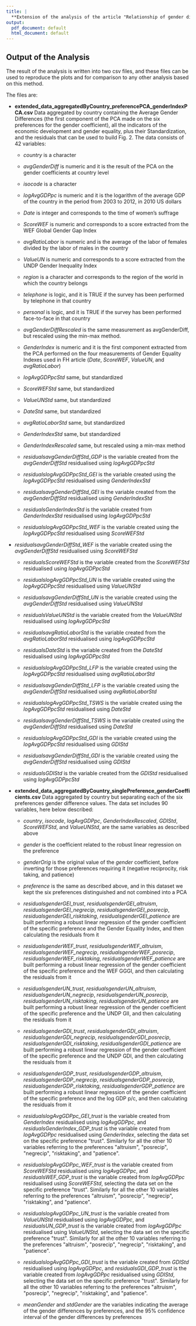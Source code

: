 ```yaml
---
title: |
  **Extension of the analysis of the article "Relationship of gender differences in preferences to economic development and gender equality"**
output:
  pdf_document: default
  html_document: default
---
```



## Output of the Analysis

The result of the analysis is written into two csv files, and these files can be used to reproduce the plots and for comparison to any other analysis based on this method.

The files are:

- **extended_data_aggregatedByCountry_preferencePCA_genderIndexPCA.csv** Data aggregated by country containing the Average Gender Differences (the first component of the PCA made on the six preferences for the gender coefficient), all the indicators of the economic development and gender equality, plus their Standardization, and the residuals that can be used to build Fig. 2. The data consists of 42 variables: 

  - *country* is a character

  - *avgGenderDiff* is numeric and it is the result of the PCA on the gender coefficients at country level

  - *isocode* is a character

  - *logAvgGDPpc* is numeric and it is the logarithm of the average GDP of the country in the period from 2003 to 2012, in 2010 US dollars

  - *Date* is integer and corresponds to the time of women’s suffrage

  - *ScoreWEF* is numeric and corresponds to a score extracted from the WEF Global Gender Gap Index

  - *avgRatioLabor* is numeric and is the average of the labor of females divided by the labor of males in the country

  - *ValueUN* is numeric and corresponds to a score extracted from the UNDP Gender Inequality Index

  - *region* is a character and corresponds to the region of the world in which the country belongs

  - *telephone* is logic, and it is TRUE if the survey has been performed by telephone in that country

  - *personal* is logic, and it is TRUE if the survey has been performed face-to-face in that country

  - *avgGenderDiffRescaled* is the same measurement as avgGenderDiff, but rescaled using the min-max method.

  - *GenderIndex* is numeric and it is the first component extracted from the PCA performed on the four measurements of Gender Equality Indexes used in FH article (*Date*, *ScoreWEF*, *ValueUN*, and *avgRatioLabor*)

  - *logAvgGDPpcStd* same, but standardized

  - *ScoreWEFStd* same, but standardized

  - *ValueUNStd* same, but standardized

  - *DateStd* same, but standardized

  - *avgRatioLaborStd* same, but standardized
  
  - *GenderIndexStd* same, but standardized
  
  - *GenderIndexRescaled* same, but rescaled using a min-max method
  
  - *residualsavgGenderDiffStd_GDP* is the variable created from the *avgGenderDiffStd* residualised using *logAvgGDPpcStd*

  - *residualslogAvgGDPpcStd_GEI* is the variable created using the *logAvgGDPpcStd* residualised using *GenderIndexStd*

  - *residualsavgGenderDiffStd_GEI* is the variable created from the *avgGenderDiffStd* residualised using *GenderIndexStd*

  - *residualsGenderIndexStd* is the variable created from *GenderIndexStd* residualised using *logAvgGDPpcStd*
  
  - *residualslogAvgGDPpcStd_WEF* is the variable created using the *logAvgGDPpcStd* residualised using *ScoreWEFStd*

- *residualsavgGenderDiffStd_WEF* is the variable created using the *avgGenderDiffStd* residualised using *ScoreWEFStd*

  - *residualsScoreWEFStd* is the variable created from the *ScoreWEFStd* residualised using *logAvgGDPpcStd* 

  - *residualslogAvgGDPpcStd_UN* is the variable created using the *logAvgGDPpcStd* residualised using *ValueUNStd*
  
  - *residualsavgGenderDiffStd_UN* is the variable created using the *avgGenderDiffStd* residualised using *ValueUNStd*

  - *residualsValueUNStd* is the variable created from the *ValueUNStd* residualised using *logAvgGDPpcStd*

  - *residualsavgRatioLaborStd* is the variable created from the *avgRatioLaborStd* residualised using *logAvgGDPpcStd*

  - *residualsDateStd* is the variable created from the *DateStd* residualised using *logAvgGDPpcStd*
  
  - *residualslogAvgGDPpcStd_LFP* is the variable created using the *logAvgGDPpcStd* residualised using *avgRatioLaborStd*
  
  - *residualsavgGenderDiffStd_LFP* is the variable created using the *avgGenderDiffStd* residualised using *avgRatioLaborStd*
  
  - *residualslogAvgGDPpcStd_TSWS* is the variable created using the *logAvgGDPpcStd* residualised using *DateStd*
  
  - *residualsavgGenderDiffStd_TSWS* is the variable created using the *avgGenderDiffStd* residualised using *DateStd*
  
  - *residualslogAvgGDPpcStd_GDI* is the variable created using the *logAvgGDPpcStd* residualised using *GDIStd*
  
  - *residualsavgGenderDiffStd_GDI* is the variable created using the *avgGenderDiffStd* residualised using *GDIStd*
  
  - *residualsGDIStd* is the variable created from the *GDIStd* residualised using *logAvgGDPpcStd* 

- **extended_data_aggregatedByCountry_singlePreference_genderCoefficients.csv** Data aggregated by country but separating each of the six preferences gender difference values. The data set includes 90 variables, here below described:

  - *country*, *isocode*, *logAvgGDPpc*, *GenderIndexRescaled*, *GDIStd*, *ScoreWEFStd*, and *ValueUNStd*, are the same variables as described above

  - *gender* is the coefficient related to the robust linear regression on the preference
  
  - *genderOrig* is the original value of the *gender* coefficient, before inverting for those preferences requiring it (negative reciprocity, risk taking, and patience)

  - *preference* is the same as described above, and in this dataset we kept the six preferences distinguished and not combined into a PCA

  - *residualsgenderGEI_trust*, *residualsgenderGEI_altruism*, *residualsgenderGEI_negrecip*, *residualsgenderGEI_posrecip*, *residualsgenderGEI_risktaking*, *residualsgenderGEI_patience* are built performing a robust linear regression of the gender coefficient of the specific preference and the Gender Equality Index, and then calculating the residuals from it
  
  - *residualsgenderWEF_trust*, *residualsgenderWEF_altruism*, *residualsgenderWEF_negrecip*, *residualsgenderWEF_posrecip*, *residualsgenderWEF_risktaking*, *residualsgenderWEF_patience* are built performing a robust linear regression of the gender coefficient of the specific preference and the WEF GGGI, and then calculating the residuals from it
  
  - *residualsgenderUN_trust*, *residualsgenderUN_altruism*, *residualsgenderUN_negrecip*, *residualsgenderUN_posrecip*, *residualsgenderUN_risktaking*, *residualsgenderUN_patience* are built performing a robust linear regression of the gender coefficient of the specific preference and the UNDP GII, and then calculating the residuals from it
  
  - *residualsgenderGDI_trust*, *residualsgenderGDI_altruism*, *residualsgenderGDI_negrecip*, *residualsgenderGDI_posrecip*, *residualsgenderGDI_risktaking*, *residualsgenderGDI_patience* are built performing a robust linear regression of the gender coefficient of the specific preference and the UNDP GDI, and then calculating the residuals from it

  - *residualsgenderGDP_trust*, *residualsgenderGDP_altruism*, *residualsgenderGDP_negrecip*, *residualsgenderGDP_posrecip*, *residualsgenderGDP_risktaking*, *residualsgenderGDP_patience* are built performing a robust linear regression of the gender coefficient of the specific preference and the log GDP p/c, and then calculating the residuals from it

  - *residualslogAvgGDPpc_GEI_trust* is the variable created from *GenderIndex* residualised using *logAvgGDPpc*, and *residualsGenderIndex_GDP_trust* is the variable created from *logAvgGDPpc* residualised using *GenderIndex*, selecting the data set on the specific preference "trust". Similarly for all the other 10 variables referring to the preferences "altruism", "posrecip", "negrecip", "risktaking", and "patience".
  
  - *residualslogAvgGDPpc_WEF_trust* is the variable created from *ScoreWEFStd* residualised using *logAvgGDPpc*, and *residualsWEF_GDP_trust* is the variable created from *logAvgGDPpc* residualised using *ScoreWEFStd*, selecting the data set on the specific preference "trust". Similarly for all the other 10 variables referring to the preferences "altruism", "posrecip", "negrecip", "risktaking", and "patience".
  
  - *residualslogAvgGDPpc_UN_trust* is the variable created from *ValueUNStd* residualised using *logAvgGDPpc*, and *residualsUN_GDP_trust* is the variable created from *logAvgGDPpc* residualised using *ValueUNStd*, selecting the data set on the specific preference "trust". Similarly for all the other 10 variables referring to the preferences "altruism", "posrecip", "negrecip", "risktaking", and "patience".
  
  - *residualslogAvgGDPpc_GDI_trust* is the variable created from *GDIStd* residualised using *logAvgGDPpc*, and *residualsGDI_GDP_trust* is the variable created from *logAvgGDPpc* residualised using *GDIStd*, selecting the data set on the specific preference "trust". Similarly for all the other 10 variables referring to the preferences "altruism", "posrecip", "negrecip", "risktaking", and "patience".

  - *meanGender* and *stdGender* are the variables indicating the average of the gender differences by preferences, and the 95% confidence interval of the gender differences by preferences


